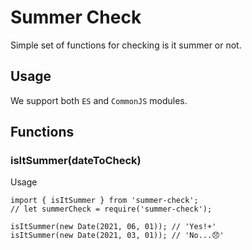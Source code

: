 # Summer Check

Simple set of functions for checking is it summer or not.

## Usage

We support both `ES` and `CommonJS` modules.

## Functions

### isItSummer(dateToCheck)

Usage
```
import { isItSummer } from 'summer-check';
// let summerCheck = require('summer-check');

isItSummer(new Date(2021, 06, 01)); // 'Yes!☀️'
isItSummer(new Date(2021, 03, 01)); // 'No...😞'

```



